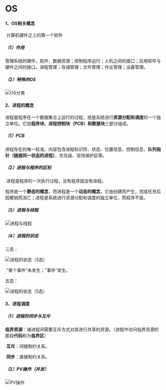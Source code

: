 # OS

#### 1、OS相关概念

​	计算机硬件之上的第一个软件

##### （1）作用

​	管理系统的硬件，软件，数据资源；控制程序运行；人机之间的接口；应用软件与硬件之间的接口。
​	进程管理；存储管理；文件管理；作业管理；设备管理。

##### （2）特殊的OS

![OS分类](F:\Desktop\软考\软考笔记\res\OS分类.png)



#### 2、进程的概念

​	进程是程序在一个数据集合上运行的过程，他是系统进行**资源分配和调度**的一个独立单位。它由**程序块、进程控制块（PCB）和数据块**三部分组成。

##### （1）PCB

​	进程存在的唯一标准。内容包含进程标识符、状态、位置信息、控制信息、**队列指针（链接同一状态的进程）**、优先级、现场保护区等。

##### （2）进程与程序的区别

​	进程是程序的一次执行过程，没有程序就没有进程。

​	程序是一个**静态的概念**，而进程是一个**动态的概念**，它由创建而产生，完成任务后因撤销而消亡；进程是系统进行资源分配和调度的独立单位，而程序不是。

##### （3）进程与线程

![进程与线程](F:\Desktop\软考\软考笔记\res\进程与线程.png)



##### （4）进程的状态

三态：

![进程的状态（3态）](F:\Desktop\软考\软考笔记\res\进程的状态（3态）.png)

​                  ”某个事件“未发生；”事件“发生。

五态：

![进程的状态（5态）](F:\Desktop\软考\软考笔记\res\进程的状态（5态）.png)



#### 3、进程调度

##### （1）进程的同步与互斥

​	**临界资源**：诸进程间需要互斥方式对其进行共享的资源。（进程中访问临界资源的那段**代码**称为**临界区**）

​	**互斥**：间接制约关系。

​	**同步**：直接制约关系。

##### （2）PV操作（并发）

![PV操作](F:\Desktop\软考\软考笔记\res\PV操作.png)


